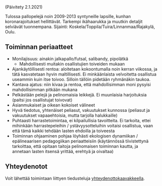 (Päivitety 2.1.2021)

Tulossa pallopelejä noin 2009-2013 syntyneille lapsille, kunhan koronarajoitukset hellittävät. Tarkempi ikähaarukka ja muutkin detaljit selviävät tuonnempana. Sijainti: Koskela/Toppila/Tuira/Linnanmaa/Rajakylä, Oulu.

## Toiminnan periaatteet
- Monilajisuus: ainakin jalkapallo/futsal, salibandy, pipolätkä
  - Mahdollisesti muitakin osallistujien toiveiden mukaan
- Ajankäytöllisesti rentoa: aloitetaan kokoontumalla noin kerran viikossa, ja tätä kasvatetaan hyvin maltillisesti. Ei minkäänlaista velvoitetta osallistua useammin kuin itse toivoo. Silloin tällöin pidetään ryhmänäkin taukoa.
- Kantava ajatus: niin kivaa ja rentoa, että mahdollisimman moni pysyisi mahdollisimman pitkään mukana
- Pelkästään pelejä ja pelinomaisia leikkejä. Ei muunlaisia harjoituksia (paitsi jos osallistujat toivovat)
- Asianmukaiset ja oikean kokoiset välineet
- Hyvä tiedotus, yhtenäiset peliasut, vakuutukset kunnossa (peliasut ja vakuutukset vapaaehtoisia, mutta tarjolla halukkaille)
- Puhtaasti harrastetoimintaa, ei kilpailullisia tavoitteita. Ei tarkoita, ettei mihinkään harrastepeleihin / ystävyysotteluihin voitaisi osallistua, vaan että tämä kaikki tehdään lasten ehdoilla ja toiveesta
- Toiminnan ohjaaminen pohjaa löyhästi ekologisen dynamiikan / epälineaarisen pedagogiikan periaatteisiin (käytännössä tiivistettynä tarkoittaa, että opitaan taitoja pelinomaisen toiminnan kautta, ja annetaan lasten itsensä yrittää, erehtyä ja oivaltaa)


## Yhteydenotot

Voit lähettää toimintaan liittyen tiedusteluja [yhteydenottokaavakkeella](https://forms.gle/AeVpAjZiP6UYw5vh8).